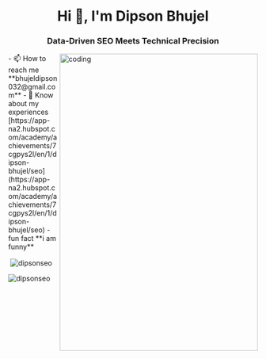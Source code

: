 

<!--
**dipsonseo/Dipsonseo** is a ✨ _special_ ✨ repository because its `README.md` (this file) appears on your GitHub profile.

Here are some ideas to get you started:

- 🔭 I’m currently working on ...
- 🌱 I’m currently learning ...
- 👯 I’m looking to collaborate on ...
- 🤔 I’m looking for help with ...
- 💬 Ask me about ...
- 📫 How to reach me: ...
- 😄 Pronouns: ...
- ⚡ Fun fact: ...
-->
<h1 align="center">Hi 👋, I'm Dipson Bhujel</h1>
<h3 align="center">Data-Driven SEO Meets Technical Precision</h3>
<img align="right" alt="coding" width="400" sre="<img width="800" height="600" alt="image" src="https://github.com/user-attachments/assets/a4075a6d-1cf0-4470-8573-1d0b5407c2b1"/>
- 📫 How to reach me **bhujeldipson032@gmail.com**
- 📄 Know about my experiences [https://app-na2.hubspot.com/academy/achievements/7cgpys2l/en/1/dipson-bhujel/seo](https://app-na2.hubspot.com/academy/achievements/7cgpys2l/en/1/dipson-bhujel/seo)
- fun fact **i am funny**
<p align="left">
</p>
<p>&nbsp;<img align="center" src="https://github-readme-stats.vercel.app/api?username=dipsonseo&show_icons=true&locale=en" alt="dipsonseo" /></p>
<p><img align="center" src="https://github-readme-streak-stats.herokuapp.com/?user=dipsonseo&" alt="dipsonseo" /></p>
